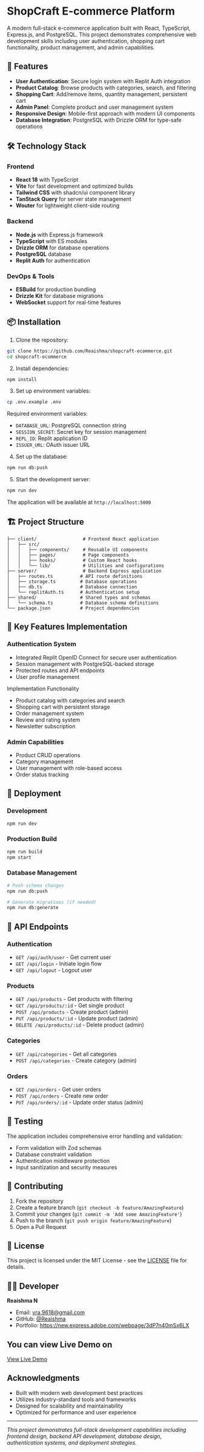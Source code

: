 

# ShopCraft E-commerce Platform

A modern full-stack e-commerce application built with React, TypeScript, Express.js, and PostgreSQL. This project demonstrates comprehensive web development skills including user authentication, shopping cart functionality, product management, and admin capabilities.

## 🚀 Features

- **User Authentication**: Secure login system with Replit Auth integration
- **Product Catalog**: Browse products with categories, search, and filtering
- **Shopping Cart**: Add/remove items, quantity management, persistent cart
- **Admin Panel**: Complete product and user management system
- **Responsive Design**: Mobile-first approach with modern UI components
- **Database Integration**: PostgreSQL with Drizzle ORM for type-safe operations

## 🛠️ Technology Stack

### Frontend
- **React 18** with TypeScript
- **Vite** for fast development and optimized builds
- **Tailwind CSS** with shadcn/ui component library
- **TanStack Query** for server state management
- **Wouter** for lightweight client-side routing

### Backend
- **Node.js** with Express.js framework
- **TypeScript** with ES modules
- **Drizzle ORM** for database operations
- **PostgreSQL** database
- **Replit Auth** for authentication

### DevOps & Tools
- **ESBuild** for production bundling
- **Drizzle Kit** for database migrations
- **WebSocket** support for real-time features

## 📦 Installation

1. Clone the repository:
```bash
git clone https://github.com/Reaishma/shopcraft-ecommerce.git
cd shopcraft-ecommerce
```
2. Install dependencies:
```bash
npm install
```

3. Set up environment variables:
```bash
cp .env.example .env
```

Required environment variables:
- `DATABASE_URL`: PostgreSQL connection string
- `SESSION_SECRET`: Secret key for session management
- `REPL_ID`: Replit application ID
- `ISSUER_URL`: OAuth issuer URL

4. Set up the database:
```bash
npm run db:push
```
5. Start the development server:
```bash
npm run dev
```

The application will be available at `http://localhost:5000`

## 🏗️ Project Structure

```
├── client/                 # Frontend React application
│   ├── src/
│   │   ├── components/     # Reusable UI components
│   │   ├── pages/          # Page components
│   │   ├── hooks/          # Custom React hooks
│   │   └── lib/            # Utilities and configurations
├── server/                 # Backend Express application
│   ├── routes.ts          # API route definitions
│   ├── storage.ts         # Database operations
│   ├── db.ts              # Database connection
│   └── replitAuth.ts      # Authentication setup
├── shared/                # Shared types and schemas
│   └── schema.ts          # Database schema definitions
└── package.json           # Project dependencies
```

## 🎯 Key Features Implementation

### Authentication System
- Integrated Replit OpenID Connect for secure user authentication
- Session management with PostgreSQL-backed storage
- Protected routes and API endpoints
- User profile management

Implementation Functionality
- Product catalog with categories and search
- Shopping cart with persistent storage
- Order management system
- Review and rating system
- Newsletter subscription

### Admin Capabilities
- Product CRUD operations
- Category management
- User management with role-based access
- Order status tracking

## 🚀 Deployment

### Development
```bash
npm run dev
```

### Production Build
```bash
npm run build
npm start
```

### Database Management
```bash
# Push schema changes
npm run db:push

# Generate migrations (if needed)
npm run db:generate
```

## 📝 API Endpoints

### Authentication
- `GET /api/auth/user` - Get current user
- `GET /api/login` - Initiate login flow
- `GET /api/logout` - Logout user

### Products
- `GET /api/products` - Get products with filtering
- `GET /api/products/:id` - Get single product
- `POST /api/products` - Create product (admin)
- `PUT /api/products/:id` - Update product (admin)
- `DELETE /api/products/:id` - Delete product (admin)
### Categories
- `GET /api/categories` - Get all categories
- `POST /api/categories` - Create category (admin)

### Orders
- `GET /api/orders` - Get user orders
- `POST /api/orders` - Create new order
- `PUT /api/orders/:id` - Update order status (admin)

## 🧪 Testing
The application includes comprehensive error handling and validation:
- Form validation with Zod schemas
- Database constraint validation
- Authentication middleware protection
- Input sanitization and security measures

## 🤝 Contributing

1. Fork the repository
2. Create a feature branch (`git checkout -b feature/AmazingFeature`)
3. Commit your changes (`git commit -m 'Add some AmazingFeature'`)
4. Push to the branch (`git push origin feature/AmazingFeature`)
5. Open a Pull Request

## 📄 License

This project is licensed under the MIT License - see the [LICENSE](LICENSE) file for details.

## 👨‍💻 Developer
**Reaishma N**
- Email: [vra.9618@gmail.com](mailto:vra.9618@gmail.com)
- GitHub: [@Reaishma](https://github.com/Reaishma)
- Portfolio: https://new.express.adobe.com/webpage/3dP7n40mSx6LX 



## You can view  Live Demo on


[View Live Demo](https://ae94d3ba-551d-4da1-a08b-96682616eff5-00-1a2x7pxg3lfsd.spock.replit.dev/)



##  Acknowledgments

- Built with modern web development best practices
- Utilizes industry-standard tools and frameworks
- Designed for scalability and maintainability
- Optimized for performance and user experience

---

*This project demonstrates full-stack development capabilities including frontend design, backend API development, database design, authentication systems, and deployment strategies.*